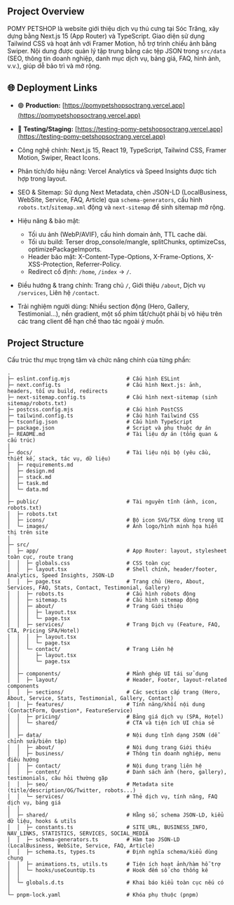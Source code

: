 ## Project Overview

POMY PETSHOP là website giới thiệu dịch vụ thú cưng tại Sóc Trăng, xây dựng bằng Next.js 15 (App Router) và TypeScript. Giao diện sử dụng Tailwind CSS và hoạt ảnh với Framer Motion, hỗ trợ trình chiếu ảnh bằng Swiper. Nội dung được quản lý tập trung bằng các tệp JSON trong `src/data` (SEO, thông tin doanh nghiệp, danh mục dịch vụ, bảng giá, FAQ, hình ảnh, v.v.), giúp dễ bảo trì và mở rộng.

## 🌐 Deployment Links

- 🟢 **Production:** [https://pomypetshopsoctrang.vercel.app](https://pomypetshopsoctrang.vercel.app)
- 🧪 **Testing/Staging:** [https://testing-pomy-petshopsoctrang.vercel.app](https://testing-pomy-petshopsoctrang.vercel.app)

- Công nghệ chính: Next.js 15, React 19, TypeScript, Tailwind CSS, Framer Motion, Swiper, React Icons.
- Phân tích/đo hiệu năng: Vercel Analytics và Speed Insights được tích hợp trong layout.
- SEO & Sitemap: Sử dụng Next Metadata, chèn JSON-LD (LocalBusiness, WebSite, Service, FAQ, Article) qua `schema-generators`, cấu hình `robots.txt`/`sitemap.xml` động và `next-sitemap` để sinh sitemap mở rộng.
- Hiệu năng & bảo mật:
  - Tối ưu ảnh (WebP/AVIF), cấu hình domain ảnh, TTL cache dài.
  - Tối ưu build: Terser drop_console/mangle, splitChunks, optimizeCss, optimizePackageImports.
  - Header bảo mật: X-Content-Type-Options, X-Frame-Options, X-XSS-Protection, Referrer-Policy.
  - Redirect cố định: `/home`, `/index` → `/`.
- Điều hướng & trang chính: Trang chủ `/`, Giới thiệu `/about`, Dịch vụ `/services`, Liên hệ `/contact`.
- Trải nghiệm người dùng: Nhiều section động (Hero, Gallery, Testimonial...), nền gradient, một số phím tắt/chuột phải bị vô hiệu trên các trang client để hạn chế thao tác ngoài ý muốn.

## Project Structure

Cấu trúc thư mục trọng tâm và chức năng chính của từng phần:

```text
.
├─ eslint.config.mjs                  # Cấu hình ESLint
├─ next.config.ts                     # Cấu hình Next.js: ảnh, headers, tối ưu build, redirects
├─ next-sitemap.config.ts             # Cấu hình next-sitemap (sinh sitemap/robots.txt)
├─ postcss.config.mjs                 # Cấu hình PostCSS
├─ tailwind.config.ts                 # Cấu hình Tailwind CSS
├─ tsconfig.json                      # Cấu hình TypeScript
├─ package.json                       # Script và phụ thuộc dự án
├─ README.md                          # Tài liệu dự án (tổng quan & cấu trúc)
│
├─ docs/                              # Tài liệu nội bộ (yêu cầu, thiết kế, stack, tác vụ, dữ liệu)
│  ├─ requirements.md
│  ├─ design.md
│  ├─ stack.md
│  ├─ task.md
│  └─ data.md
│
├─ public/                            # Tài nguyên tĩnh (ảnh, icon, robots.txt)
│  ├─ robots.txt
│  ├─ icons/                          # Bộ icon SVG/TSX dùng trong UI
│  └─ images/                         # Ảnh logo/hình minh họa hiển thị trên site
│
├─ src/
│  ├─ app/                            # App Router: layout, stylesheet toàn cục, route trang
│  │  ├─ globals.css                  # CSS toàn cục
│  │  ├─ layout.tsx                   # Shell chính, header/footer, Analytics, Speed Insights, JSON-LD
│  │  ├─ page.tsx                     # Trang chủ (Hero, About, Services, FAQ, Stats, Contact, Testimonial, Gallery)
│  │  ├─ robots.ts                    # Cấu hình robots động
│  │  ├─ sitemap.ts                   # Cấu hình sitemap động
│  │  ├─ about/                       # Trang Giới thiệu
│  │  │  ├─ layout.tsx
│  │  │  └─ page.tsx
│  │  ├─ services/                    # Trang Dịch vụ (Feature, FAQ, CTA, Pricing SPA/Hotel)
│  │  │  ├─ layout.tsx
│  │  │  └─ page.tsx
│  │  └─ contact/                     # Trang Liên hệ
│  │     ├─ layout.tsx
│  │     └─ page.tsx
│  │
│  ├─ components/                     # Mảnh ghép UI tái sử dụng
│  │  ├─ layout/                      # Header, Footer, layout-related components
│  │  ├─ sections/                    # Các section cấp trang (Hero, About, Service, Stats, Testimonial, Gallery, Contact)
│  │  ├─ features/                    # Tính năng/khối nội dung (ContactForm, Question*, FeatureService)
│  │  ├─ pricing/                     # Bảng giá dịch vụ (SPA, Hotel)
│  │  └─ shared/                      # CTA và tiện ích UI chia sẻ
│  │
│  ├─ data/                           # Nội dung tĩnh dạng JSON (dễ chỉnh sửa/biên tập)
│  │  ├─ about/                       # Nội dung trang Giới thiệu
│  │  ├─ business/                    # Thông tin doanh nghiệp, menu điều hướng
│  │  ├─ contact/                     # Nội dung trang liên hệ
│  │  ├─ content/                     # Danh sách ảnh (hero, gallery), testimonials, câu hỏi thường gặp
│  │  ├─ seo/                         # Metadata site (title/description/OG/Twitter, robots...)
│  │  └─ services/                    # Thẻ dịch vụ, tính năng, FAQ dịch vụ, bảng giá
│  │
│  ├─ shared/                         # Hằng số, schema JSON-LD, kiểu dữ liệu, hooks & utils
│  │  ├─ constants.ts                 # SITE_URL, BUSINESS_INFO, NAV_LINKS, STATISTICS, SERVICES, SOCIAL_MEDIA
│  │  ├─ schema-generators.ts         # Hàm tạo JSON-LD (LocalBusiness, WebSite, Service, FAQ, Article)
│  │  ├─ schema.ts, types.ts          # Định nghĩa schema/kiểu dùng chung
│  │  ├─ animations.ts, utils.ts      # Tiện ích hoạt ảnh/hàm hỗ trợ
│  │  └─ hooks/useCountUp.ts          # Hook đếm số cho thống kê
│  │
│  └─ globals.d.ts                    # Khai báo kiểu toàn cục nếu có
│
└─ pnpm-lock.yaml                     # Khóa phụ thuộc (pnpm)
```
